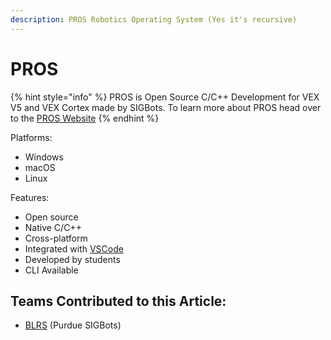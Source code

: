 ```yaml
---
description: PROS Robotics Operating System (Yes it's recursive)
---
```


# PROS

{% hint style="info" %}
PROS is Open Source C/C++ Development for VEX V5 and VEX Cortex made by SIGBots. To learn more about PROS head over to the [PROS Website](https://pros.cs.purdue.edu/)
{% endhint %}

Platforms:

* Windows
* macOS
* Linux

Features:

* Open source
* Native C/C++
* Cross-platform
* Integrated with [VSCode](https://marketplace.visualstudio.com/items?itemName=sigbots.pros)
* Developed by students
* CLI Available

## Teams Contributed to this Article:

* [BLRS](https://purduesigbots.com/) (Purdue SIGBots)

